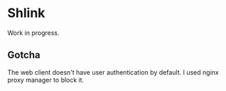 # Shlink

Work in progress.


## Gotcha

The web client doesn't have user authentication by default.
I used nginx proxy manager to block it.
